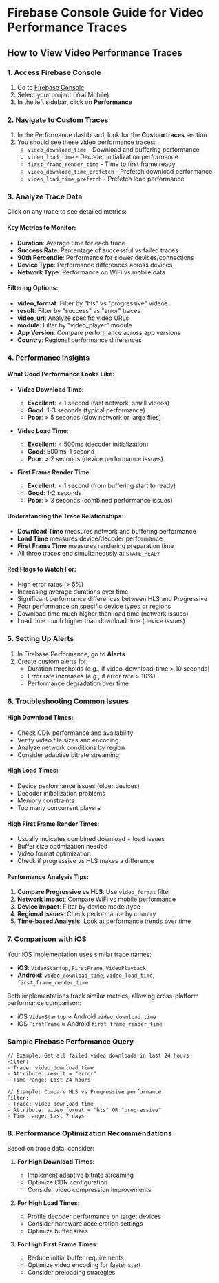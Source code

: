 # Firebase Console Guide for Video Performance Traces

## How to View Video Performance Traces

### 1. Access Firebase Console
1. Go to [Firebase Console](https://console.firebase.google.com/)
2. Select your project (Yral Mobile)
3. In the left sidebar, click on **Performance**

### 2. Navigate to Custom Traces
1. In the Performance dashboard, look for the **Custom traces** section
2. You should see these video performance traces:
   - `video_download_time` - Download and buffering performance
   - `video_load_time` - Decoder initialization performance
   - `first_frame_render_time` - Time to first frame ready
   - `video_download_time_prefetch` - Prefetch download performance
   - `video_load_time_prefetch` - Prefetch load performance

### 3. Analyze Trace Data
Click on any trace to see detailed metrics:

#### Key Metrics to Monitor:
- **Duration**: Average time for each trace
- **Success Rate**: Percentage of successful vs failed traces
- **90th Percentile**: Performance for slower devices/connections
- **Device Type**: Performance differences across devices
- **Network Type**: Performance on WiFi vs mobile data

#### Filtering Options:
- **video_format**: Filter by "hls" vs "progressive" videos
- **result**: Filter by "success" vs "error" traces
- **video_url**: Analyze specific video URLs
- **module**: Filter by "video_player" module
- **App Version**: Compare performance across app versions
- **Country**: Regional performance differences

### 4. Performance Insights

#### What Good Performance Looks Like:
- **Video Download Time**: 
  - **Excellent**: < 1 second (fast network, small videos)
  - **Good**: 1-3 seconds (typical performance)
  - **Poor**: > 5 seconds (slow network or large files)
  
- **Video Load Time**: 
  - **Excellent**: < 500ms (decoder initialization)
  - **Good**: 500ms-1 second
  - **Poor**: > 2 seconds (device performance issues)
  
- **First Frame Render Time**: 
  - **Excellent**: < 1 second (from buffering start to ready)
  - **Good**: 1-2 seconds
  - **Poor**: > 3 seconds (combined performance issues)

#### Understanding the Trace Relationships:
- **Download Time** measures network and buffering performance
- **Load Time** measures device/decoder performance 
- **First Frame Time** measures rendering preparation time
- All three traces end simultaneously at `STATE_READY`

#### Red Flags to Watch For:
- High error rates (> 5%)
- Increasing average durations over time
- Significant performance differences between HLS and Progressive
- Poor performance on specific device types or regions
- Download time much higher than load time (network issues)
- Load time much higher than download time (device issues)

### 5. Setting Up Alerts
1. In Firebase Performance, go to **Alerts**
2. Create custom alerts for:
   - Duration thresholds (e.g., if video_download_time > 10 seconds)
   - Error rate increases (e.g., if error rate > 10%)
   - Performance degradation over time

### 6. Troubleshooting Common Issues

#### High Download Times:
- Check CDN performance and availability
- Verify video file sizes and encoding
- Analyze network conditions by region
- Consider adaptive bitrate streaming

#### High Load Times:
- Device performance issues (older devices)
- Decoder initialization problems
- Memory constraints
- Too many concurrent players

#### High First Frame Render Times:
- Usually indicates combined download + load issues
- Buffer size optimization needed
- Video format optimization
- Check if progressive vs HLS makes a difference

#### Performance Analysis Tips:
1. **Compare Progressive vs HLS**: Use `video_format` filter
2. **Network Impact**: Compare WiFi vs mobile performance
3. **Device Impact**: Filter by device model/type
4. **Regional Issues**: Check performance by country
5. **Time-based Analysis**: Look at performance trends over time

### 7. Comparison with iOS
Your iOS implementation uses similar trace names:
- **iOS**: `VideoStartup`, `FirstFrame`, `VideoPlayback`
- **Android**: `video_download_time`, `video_load_time`, `first_frame_render_time`

Both implementations track similar metrics, allowing cross-platform performance comparison:
- iOS `VideoStartup` ≈ Android `video_download_time`
- iOS `FirstFrame` ≈ Android `first_frame_render_time`

### Sample Firebase Performance Query
```
// Example: Get all failed video downloads in last 24 hours
Filter: 
- Trace: video_download_time
- Attribute: result = "error"
- Time range: Last 24 hours

// Example: Compare HLS vs Progressive performance
Filter:
- Trace: video_download_time
- Attribute: video_format = "hls" OR "progressive"
- Time range: Last 7 days
```

### 8. Performance Optimization Recommendations

Based on trace data, consider:

1. **For High Download Times**:
   - Implement adaptive bitrate streaming
   - Optimize CDN configuration
   - Consider video compression improvements

2. **For High Load Times**:
   - Profile decoder performance on target devices
   - Consider hardware acceleration settings
   - Optimize buffer sizes

3. **For High First Frame Times**:
   - Reduce initial buffer requirements
   - Optimize video encoding for faster start
   - Consider preloading strategies 